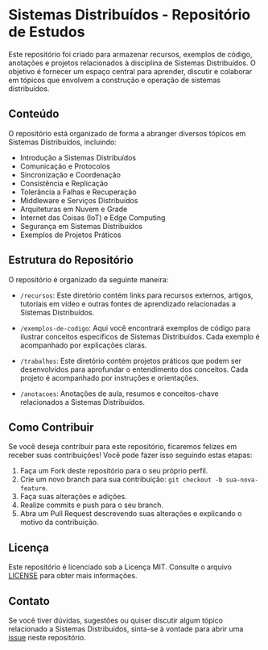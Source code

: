 # Sistemas Distribuídos - Repositório de Estudos

Este repositório foi criado para armazenar recursos, exemplos de código, anotações e projetos relacionados à disciplina de Sistemas Distribuídos. O objetivo é fornecer um espaço central para aprender, discutir e colaborar em tópicos que envolvem a construção e operação de sistemas distribuídos.

## Conteúdo

O repositório está organizado de forma a abranger diversos tópicos em Sistemas Distribuídos, incluindo:

- Introdução a Sistemas Distribuídos
- Comunicação e Protocolos
- Sincronização e Coordenação
- Consistência e Replicação
- Tolerância a Falhas e Recuperação
- Middleware e Serviços Distribuídos
- Arquiteturas em Nuvem e Grade
- Internet das Coisas (IoT) e Edge Computing
- Segurança em Sistemas Distribuídos
- Exemplos de Projetos Práticos

## Estrutura do Repositório

O repositório é organizado da seguinte maneira:

- `/recursos`: Este diretório contém links para recursos externos, artigos, tutoriais em vídeo e outras fontes de aprendizado relacionadas a Sistemas Distribuídos.

- `/exemplos-de-codigo`: Aqui você encontrará exemplos de código para ilustrar conceitos específicos de Sistemas Distribuídos. Cada exemplo é acompanhado por explicações claras.

- `/trabalhos`: Este diretório contém projetos práticos que podem ser desenvolvidos para aprofundar o entendimento dos conceitos. Cada projeto é acompanhado por instruções e orientações.

- `/anotacoes`: Anotações de aula, resumos e conceitos-chave relacionados a Sistemas Distribuídos.

## Como Contribuir

Se você deseja contribuir para este repositório, ficaremos felizes em receber suas contribuições! Você pode fazer isso seguindo estas etapas:

1. Faça um Fork deste repositório para o seu próprio perfil.
2. Crie um novo branch para sua contribuição: `git checkout -b sua-nova-feature`.
3. Faça suas alterações e adições.
4. Realize commits e push para o seu branch.
5. Abra um Pull Request descrevendo suas alterações e explicando o motivo da contribuição.

## Licença

Este repositório é licenciado sob a Licença MIT. Consulte o arquivo [LICENSE](LICENSE) para obter mais informações.

## Contato

Se você tiver dúvidas, sugestões ou quiser discutir algum tópico relacionado a Sistemas Distribuídos, sinta-se à vontade para abrir uma [issue](https://github.com/takeshi-mi/Faculdade-IFG/issues) neste repositório.
